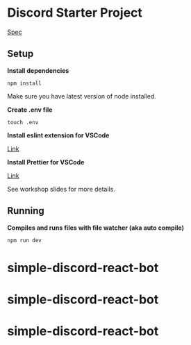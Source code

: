 # Discord Starter Project

[Spec](https://docs.google.com/document/d/1OREw_CRuwECccxXaK1NSCeyY6-8gm-AD4nVGV07pzmU/edit)

## Setup

**Install dependencies**

```
npm install
```

Make sure you have latest version of node installed.

**Create .env file**

```
touch .env
```

**Install eslint extension for VSCode**

[Link](https://marketplace.visualstudio.com/items?itemName=dbaeumer.vscode-eslint)

**Install Prettier for VSCode**

[Link](https://marketplace.visualstudio.com/items?itemName=esbenp.prettier-vscode)

See workshop slides for more details.

## Running

**Compiles and runs files with file watcher (aka auto compile)**

```
npm run dev
```
# simple-discord-react-bot
# simple-discord-react-bot
# simple-discord-react-bot
